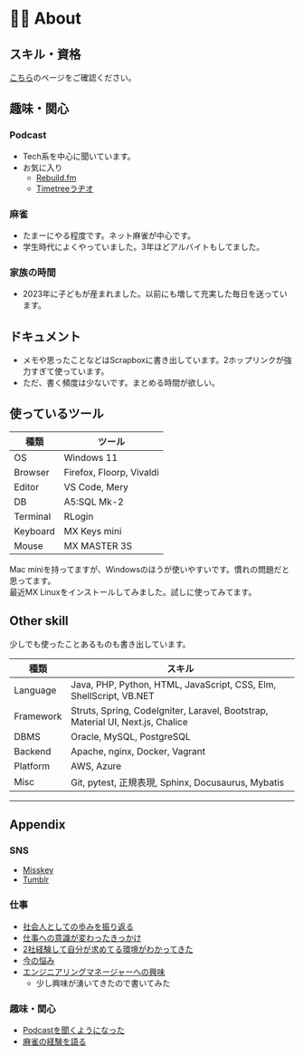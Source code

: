 
# :man_technologist: About

## スキル・資格

[こちら](https://resume-3mk.pages.dev)のページをご確認ください。

## 趣味・関心

### Podcast

- Tech系を中心に聞いています。
- お気に入り
    - [Rebuild.fm](https://rebuild.fm)
    - [Timetreeラヂオ](https://open.spotify.com/show/09ziG4YfmeJl4fJzf8dzxo)

### 麻雀

- たまーにやる程度です。ネット麻雀が中心です。
- 学生時代によくやっていました。3年ほどアルバイトもしてました。

### 家族の時間

- 2023年に子どもが産まれました。以前にも増して充実した毎日を送っています。

## ドキュメント

- メモや思ったことなどはScrapboxに書き出しています。2ホップリンクが強力すぎて使っています。
- ただ、書く頻度は少ないです。まとめる時間が欲しい。

## 使っているツール

|   種類   |          ツール          |
| -------- | ------------------------ |
| OS       | Windows 11               |
| Browser  | Firefox, Floorp, Vivaldi |
| Editor   | VS Code, Mery            |
| DB       | A5:SQL Mk-2              |
| Terminal | RLogin                   |
| Keyboard | MX Keys mini             |
| Mouse    | MX MASTER 3S             |

Mac miniを持ってますが、Windowsのほうが使いやすいです。慣れの問題だと思ってます。  
最近MX Linuxをインストールしてみました。試しに使ってみてます。

## Other skill

少しでも使ったことあるものも書き出しています。

|   種類    |                                     スキル                                     |
| --------- | ------------------------------------------------------------------------------ |
| Language  | Java, PHP, Python, HTML, JavaScript, CSS, Elm, ShellScript, VB.NET             |
| Framework | Struts, Spring, CodeIgniter, Laravel, Bootstrap, Material UI, Next.js, Chalice |
| DBMS      | Oracle, MySQL, PostgreSQL                                                      |
| Backend   | Apache, nginx, Docker, Vagrant                                                 |
| Platform  | AWS, Azure                                                                     |
| Misc      | Git, pytest, 正規表現, Sphinx, Docusaurus, Mybatis                             |

---

## Appendix

### SNS

- [Misskey](https://misskey.systems/@tnmt)
- [Tumblr](https://tnmt-1.tumblr.com)

### 仕事

- [社会人としての歩みを振り返る](https://scrapbox.io/tnmt-note/社会人としての歩みを振り返る)
- [仕事への意識が変わったきっかけ](https://scrapbox.io/tnmt-note/仕事への意識が変わったきっかけ)
- [2社経験して自分が求めてる環境がわかってきた](https://scrapbox.io/tnmt-note/2社経験して自分が求めてる環境がわかってきた)
- [今の悩み](https://scrapbox.io/tnmt-note/今の悩み)
- [エンジニアリングマネージャーへの興味](https://scrapbox.io/tnmt-note/エンジニアリングマネージャーへの興味)
    - 少し興味が湧いてきたので書いてみた

### 趣味・関心

- [Podcastを聞くようになった](https://scrapbox.io/tnmt-note/Podcastを聞くようになった)
- [麻雀の経験を語る](https://scrapbox.io/tnmt-note/麻雀の経験を語る)
